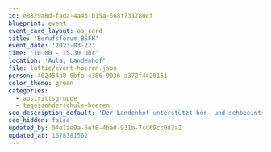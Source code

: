 ```yaml
---
id: e8829a8d-fada-4a43-b15a-568f731780cf
blueprint: event
event_card_layout: as_card
title: 'Berufsforum BSFH'
event_date: '2023-03-22'
time: '10.00 - 15.30 Uhr'
location: 'Aula, Landenhof'
file: lottie/event-hoeren.json
person: 402454a8-8bfa-4386-9036-a372f4c20151
color_theme: green
categories:
  - austrittsgruppe
  - tagessonderschule-hoeren
seo_description_default: 'Der Landenhof unterstützt hör- und sehbeeinträchtigte Kinder & Jugendliche in ihrem selbstbestimmten Leben durch Förderung ihrer Fähigkeiten & Entwicklung'
seo_hidden: false
updated_by: 04e1ae9a-6ef8-4ba0-931b-7cd69cc0d3a2
updated_at: 1678381562
---
```

